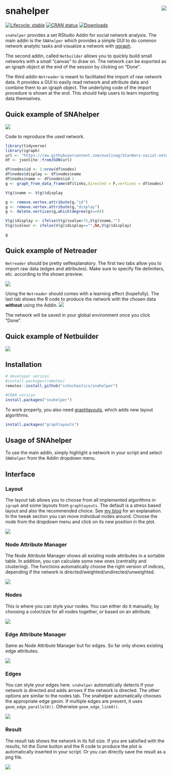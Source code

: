 
<!-- README.md is generated from README.Rmd. Please edit that file -->

# snahelper <img src="man/figures/logo.png" align="right"/>

[![Lifecycle:
stable](https://img.shields.io/badge/lifecycle-stable-brightgreen.svg)](https://www.tidyverse.org/lifecycle/#stable)
[![CRAN
status](https://www.r-pkg.org/badges/version/snahelper)](https://cran.r-project.org/package=snahelper)
[![Downloads](https://cranlogs.r-pkg.org/badges/snahelper)](https://CRAN.R-project.org/package=snahelper)

`snahelper` provides a set RStudio Addin for social network analysis.
The main addin is the `SNAhelper` which provides a simple GUI to do
common network analytic tasks and visualize a network with
[ggraph](https://ggraph.data-imaginist.com/).

The second addin, called `Netbuilder` allows you to quickly build small
networks with a small “canvas” to draw on. The network can be exported
as an igraph object at the end of the session by clicking on “Done”.

The third addin `Netreader` is meant to facilitated the import of raw
network data. It provides a GUI to easily read network and attribute
data and combine them to an igraph object. The underlying code of the
import procedure is shown at the end. This should help users to learn
importing data themselves.

## Quick example of SNAhelper

![](man/figures/snahelper.gif)

Code to reproduce the used network.

``` r
library(tidyverse)
library(igraph)
url <- "https://raw.githubusercontent.com/evelinag/StarWars-social-network/master/networks/starwars-full-interactions-allCharacters.json"
df <- jsonlite::fromJSON(url)

df$nodes$id <- 1:nrow(df$nodes)
df$nodes$display <- df$nodes$name
df$nodes$name <- df$nodes$id-1
g <- graph_from_data_frame(df$links,directed = F,vertices = df$nodes)

V(g)$name <- V(g)$display

g <- remove.vertex.attribute(g,"id")
g <- remove.vertex.attribute(g,"display")
g <- delete.vertices(g,which(degree(g)==0))

V(g)$display <- ifelse(V(g)$value>75,V(g)$name,"")
V(g)$colour <- ifelse(V(g)$display=="",NA,V(g)$display)

g
```

## Quick example of Netreader

`Netreader` should be pretty selfexplanatory. The first two tabs allow
you to import raw data (edges and attributes). Make sure to specify file
delimiters, etc. according to the shown preview.

![](man/figures/Netreader1.png)

Using the `Netreader` should comes with a learning effect (hopefully).
The last tab shows the R code to produce the network with the chosen
data **without** using the Addin. ![](man/figures/Netreader2.png)

The network will be saved in your global environment once you click
“Done”.

## Quick example of Netbuilder

![](man/figures/Netbuilder.gif)

## Installation

``` r
# developer version
#install.packages(remotes)
remotes::install_github("schochastics/snahelper")

#CRAN version
install.packages("snahelper")
```

To work properly, you also need
[graphlayouts](https://github.com/schochastics/graphlayouts), which adds
new layout algorithms.

``` r
install.packages("graphlayouts")
```

## Usage of SNAhelper

To use the main addin, simply highlight a network in your script and
select `SNAhelper` from the Addin dropdown menu.

## Interface

### Layout

The layout tab allows you to choose from all implemented algorithms in
`igraph` and some layouts from `graphlayouts`. The default is a stress
based layout and also the recommended choice. See [my
blog](http://blog.schochastics.net/post/stress-based-graph-layouts/) for
an explanation. In the tweak section you can move individual nodes
around. Choose the node from the dropdown menu and click on its new
position in the plot.

![](man/figures/layout.png)

### Node Attribute Manager

The Node Attribute Manager shows all existing node attributes in a
sortable table. In addition, you can calculate some new ones (centrality
and clustering). The functions automatically choose the right version of
indices, depending if the network is
directed/weighted/undirected/unweighted.

![](man/figures/NattributeMan.png)

### Nodes

This is where you can style your nodes. You can either do it manually,
by choosing a color/size for all nodes together, or based on an
attribute.

![](man/figures/nodes.png)

### Edge Attribute Manager

Same as Node Attribute Manager but for edges. So far only shows existing
edge attributes.

![](man/figures/EattributeMan.png)

### Edges

You can style your edges here. `snahelper` automatically detects if your
network is directed and adds arrows if the network is directed. The
other options are similar to the nodes tab. The snahelper automatically
chooses the appropriate edge geom. If multiple edges are present, it
uses `geom_edge_parallel0()`. Otherwise `geom_edge_link0()`.

![](man/figures/edges.png)

### Result

The result tab shows the network in its full size. If you are satisfied
with the results, hit the Done button and the R code to produce the plot
is automatically inserted in your script. Or you can directly save the
result as a png file.

![](man/figures/result.png)

